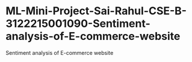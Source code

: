 # ML-Mini-Project-Sai-Rahul-CSE-B-3122215001090-Sentiment-analysis-of-E-commerce-website
Sentiment analysis of E-commerce website 
